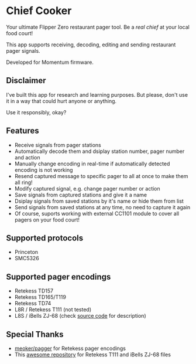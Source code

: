 # Chief Cooker
Your ultimate Flipper Zero restaurant pager tool. Be a _real chief_ at your local food court!

This app supports receiving, decoding, editing and sending restaurant pager signals. 

Developed for Momentum firmware. 

## Disclaimer
I've built this app for research and learning purposes. But please, don't use it in a way that could hurt anyone or anything.

Use it responsibly, okay?

## Features
- Receive signals from pager stations
- Automatically decode them and dsiplay station number, pager number and action
- Manually change encoding in real-time if automatically detected encoding is not working
- Resend captured message to specific pager to all at once to make them all ring!
- Modify captured signal, e.g. change pager number or action
- Save signals from captured stations and give it a name
- Dsiplay signals from saved stations by it's name or hide them from list
- Send signals from saved stations at any time, no need to capture it again
- Of course, suports working with external CC1101 module to cover all pagers on your food court! 

## Supported protocols
- Princeton
- SMC5326

## Supported pager encodings
- Retekess TD157
- Retekess TD165/T119
- Retekess TD74
- L8R / Retekess T111 (not tested)
- L8S / iBells ZJ-68 (check [source code](app/pager/decoder/L8SDecoder.hpp#L8) for description)

## Special Thanks
- [meoker/pagger](https://github.com/meoker/pagger) for Retekess pager encodings
- This [awesome repository](https://dev.xcjs.com/r0073dl053r/flipper-playground/-/tree/main/Sub-GHz/Restaurant_Pagers?ref_type=heads) for Retekess T111 and iBells ZJ-68 files
